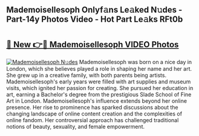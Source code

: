 ## Mademoisellesoph Onlyf𝚊ns Le𝚊ked N𝚞des - Part-14y Photos Video - Hot Part Le𝚊ks RFt0b

# <h2><a href="http://ac32813.deff.icu/?id=Mademoisellesoph">🔗 New 👉🔴 Mademoisellesoph VIDEO Photos</a></h2>

[![Mademoisellesoph N𝚞des](https://i.imgur.com/rIISA9y.gif)](http://ac32813.deff.icu/?id=Mademoisellesoph)
Mademoisellesoph was born on a nice day in London, which she believes played a role in shaping her name and her art. She grew up in a creative family, with both parents being artists. Mademoisellesoph's early years were filled with art supplies and museum visits, which ignited her passion for creating. She pursued her education in art, earning a Bachelor's degree from the prestigious Slade School of Fine Art in London. Mademoisellesoph's influence extends beyond her online presence. Her rise to prominence has sparked discussions about the changing landscape of online content creation and the complexities of online fandom. Her controversial approach has challenged traditional notions of beauty, sexuality, and female empowerment.
